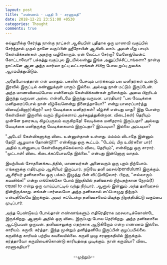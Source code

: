 ```yaml
---
layout: post
title: "எண்ணம் - பகுதி 5 - சரணாகதி"
date: 2018-12-21 23:51:00 +0530
categories: Thought
comments: true
---
```

கல்லூரிக்கு சேர்ந்து நான்கு நாட்கள் ஆகியபின் புதிதாக ஒரு மாணவி வகுப்பில் சேர்ந்தால் முதல் நாளே வகுப்பின் ஹீரோயின் ஆகிவிடலாம். அவள் மீது பாயும் கேள்விக்கண்கள் அதற்கு வழிகோரும். ஏன் லேட்டா சேர்றா? மேனேஜ்மென்ட் கோட்டாவோ? பக்கத்து வகுப்புல இடமில்லன்னு இங்க அனுப்பிச்சிட்டாங்களா? நான்கு நாட்களே ஆன அந்த லார்வா நட்பு வட்டாரங்கள் சிபிஐ போல துப்பு துலக்க ஆரம்பித்துவிடும்.

அதேபோலத்தான் என் மனதும். பகலில் பேசவும் பார்க்கவும் பல மனிதர்கள் உண்டு. இரவில் இருட்டில் கண்ணுக்குள் யாரும் இல்லை. அல்லது நான் மட்டும் இருப்பேன். அந்த மாணவியைப்போல என்னையும் கேள்விக்கண்கள் துளைக்கும். அவை பிறரிடம் இருந்து வருவன அல்ல. என்னிடமே இருந்து வருவன. பாரதியார் "பல வேடிக்கை மனிதரைப்போல் நான் வீழ்வேனென்று நினைத்தாயோ?" என்று யாரைப்பார்த்து வினவு(வினார்)கிறார்? யார் வேடிக்கை மனிதர்கள்? வீழ்ச்சி என்பது யாது? இது போன்ற கேள்விகள் இருளில் வரும் நிழல்களாய் அச்சுறுத்துகின்றன. விடை(கள்) தெரியும் முன்னே நரைகூடி கிழப்பருவம் வருகிறதே! வேடிக்கை மனிதராய் இருப்பதா? அல்லது வேடிக்கை மனிதருக்கு வேடிக்கையாய் இருப்பதா? இப்படியா? இல்லை அப்படியா?

"அடேய்! கேள்விகளுக்கு விடை உன்னுள்தான் உள்ளது. ம்ம்ம்ம் விடாதே இன்னும் தேடு! ஆழமாக தோண்டு!!!" என்கிறது ஒரு கூட்டம். "டேய்ய், பிற உயிர்களை பார்! அதில் உன்னுடைய கேள்விகளுக்கெல்லாம் விடை தெரியும்", என்கிறது ஒரு சாரார். "முட்டாள்! விடை கிடைக்கப்போவதே இல்லை." என்பது இன்னொரு வாதம்.

இயற்பியல் சோதனைக்கூடத்தில், மாணவர்கள் அனைவரும் ஒரு புறம் நிற்போம். எங்களுக்கு எதிர்புறம் ஆசிரியர் இருப்பார். நடுவே தனி ஊசல்(pendulum) இருக்கும். ஆசிரியர் தனிஊசலை ஒரு பக்கம் இழுத்து பின் விட்டுவிடுவார். பிறகு, "எல்லாரும் கவனிங்க!" என்று எங்கெங்கோ போய் இறுதியில் தனிஊசல் நிற்பதற்கான நேரம்(t) equal to என்று ஒரு வாய்ப்பாட்டில் வந்து நிற்பார். ஆனால் இன்னும் அந்த தனிஊசல் நின்றிருக்காது.  எங்கள் பார்வையோ அந்த தனிஊசல் எப்பொழுது நிற்கும் என்பதிலேயே இருக்கும். அவர் சட்டென்று தனிஊசலைப் பிடித்து நிறுத்திவிட்டு வகுப்பை முடிப்பார்.

அந்த பெண்டுலம் போல்தான் எண்ணங்களும் எதிரெதிராக ஊசலாடிக்கொண்டே இருக்கிறது. ஆனால் அதில் ஒரு விடை இருப்பது போல தெரிகிறது. அந்த தனிஊசலை ஆட்டுபவன் ஒருவன். தனிஊசலுக்கு எதற்காக ஆடுகிறோம் என்ற எண்ணம் இல்லை. காரியம். கருவி. கர்த்தா. இந்த மூன்றும் தனித்தனியே இருப்பின் குழப்பமில்லை. கருவிக்கு காரியம் பற்றிய கவலையில்லை. கருவி முழு சரணாகதியில் இருக்கும். கர்த்தாவோ கருவியைக்கொண்டு காரியத்தை முடிக்கும். நான் கருவியா? விடை சரணாகதியா?
<p style="width: 100%; text-align: center;">
  --முற்றும்--
</p>
